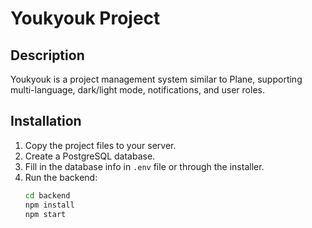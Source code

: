 # Youkyouk Project

## Description
Youkyouk is a project management system similar to Plane, supporting multi-language, dark/light mode, notifications, and user roles.

## Installation

1. Copy the project files to your server.
2. Create a PostgreSQL database.
3. Fill in the database info in `.env` file or through the installer.
4. Run the backend:
   ```bash
   cd backend
   npm install
   npm start
